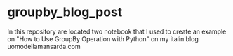 # groupby_blog_post
In this repository are located two notebook that I used to create an example on "How to Use GroupBy Operation with Python" on my italin blog uomodellamansarda.com
